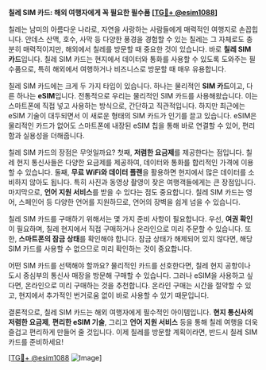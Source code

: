 **칠레 SIM 카드: 해외 여행자에게 꼭 필요한 필수품 [[TG💪+ @esim1088](https://t.me/s/esim1088)]**

칠레는 남미의 아름다운 나라로, 자연을 사랑하는 사람들에게 매력적인 여행지로 손꼽힙니다. 안데스 산맥, 호수, 사막 등 다양한 풍경을 경험할 수 있는 칠레는 그 자체로도 충분히 매력적이지만, 해외에서 칠레를 방문할 때 중요한 것이 있습니다. 바로 **칠레 SIM 카드**입니다. 칠레 SIM 카드는 현지에서 데이터와 통화를 사용할 수 있도록 도와주는 필수품으로, 특히 해외에서 여행하거나 비즈니스로 방문할 때 매우 유용합니다.

칠레 SIM 카드에는 크게 두 가지 타입이 있습니다. 하나는 물리적인 **SIM 카드**이고, 다른 하나는 **eSIM**입니다. 전통적으로 우리는 물리적인 SIM 카드를 사용해왔습니다. 이는 스마트폰에 직접 넣고 사용하는 방식으로, 간단하고 직관적입니다. 하지만 최근에는 eSIM 기술이 대두되면서 이 새로운 형태의 SIM 카드가 인기를 끌고 있습니다. eSIM은 물리적인 카드가 없어도 스마트폰에 내장된 eSIM 칩을 통해 바로 연결할 수 있어, 편리함과 실용성을 더해줍니다.

칠레 SIM 카드의 장점은 무엇일까요? 첫째, **저렴한 요금제**를 제공한다는 점입니다. 칠레 현지 통신사들은 다양한 요금제를 제공하여, 데이터와 통화를 합리적인 가격에 이용할 수 있습니다. 둘째, **무료 WiFi와 데이터 플랜**을 활용하면 현지에서 많은 데이터를 소비하지 않아도 됩니다. 특히 사진과 동영상 촬영이 잦은 여행객들에게는 큰 장점입니다. 마지막으로, **언어 지원 서비스**를 받을 수 있다는 점도 중요합니다. 칠레 SIM 카드는 영어, 스페인어 등 다양한 언어를 지원하므로, 언어의 장벽을 쉽게 넘을 수 있습니다.

칠레 SIM 카드를 구매하기 위해서는 몇 가지 준비 사항이 필요합니다. 우선, **여권 확인**이 필요하며, 칠레 현지에서 직접 구매하거나 온라인으로 미리 주문할 수 있습니다. 또한, **스마트폰의 잠금 상태**를 확인해야 합니다. 잠금 상태가 해제되어 있지 않다면, 해당 SIM 카드를 사용할 수 없으므로 미리 확인하는 것이 중요합니다.

어떤 SIM 카드를 선택해야 할까요? 물리적인 카드를 선호한다면, 칠레 현지 공항이나 도시 중심부의 통신사 매장을 방문해 구매할 수 있습니다. 그러나 eSIM을 사용하고 싶다면, 온라인으로 미리 구매하는 것을 추천합니다. 온라인 구매는 시간을 절약할 수 있고, 현지에서 추가적인 번거로움 없이 바로 사용할 수 있기 때문입니다.

결론적으로, 칠레 SIM 카드는 해외 여행자에게 필수적인 아이템입니다. **현지 통신사의 저렴한 요금제**, **편리한 eSIM 기술**, 그리고 **언어 지원 서비스** 등을 통해 칠레 여행을 더욱 즐겁고 편리하게 만들어 줄 것입니다. 이제 칠레를 방문할 계획이라면, 반드시 칠레 SIM 카드를 준비하세요! 

[[TG💪+ @esim1088](https://t.me/s/esim1088) ![Image](https://i.postimg.cc/Y0z9fWf4/image.png)]